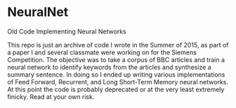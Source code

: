# NeuralNet
Old Code Implementing Neural Networks

This repo is just an archive of code I wrote in the Summer of 2015, as part of a paper I and several classmate were working on for the Siemens Competition. The objective was to take a corpus of BBC articles and train a neural network to identify keywords from the articles and synthesize a summary sentence. In doing so I ended up writing various implementations of Feed Forward, Recurrent, and Long Short-Term Memory neural networks. At this point the code is probably deprecated or at the very least extremely finicky. Read at your own risk.
